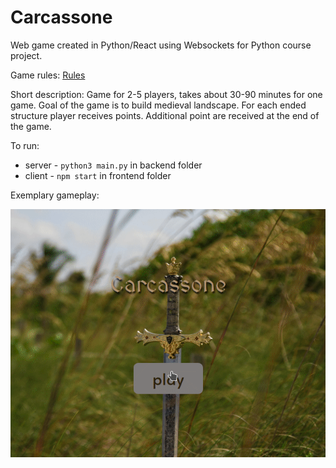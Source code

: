 # Carcassone

Web game created in Python/React using Websockets for Python course project.

Game rules: [Rules](https://en.wikipedia.org/wiki/Carcassonne_%28board_game%29)

Short description:
Game for 2-5 players, takes about 30-90 minutes for one game. Goal of the game is to build medieval landscape. For each ended structure player receives points. Additional point are received at the end of the game. 

To run:

 - server - `python3 main.py` in backend folder
 - client - `npm start` in frontend folder

Exemplary gameplay:

![gameplay gif](https://github.com/dzazef/carcassone/blob/master/assets/gameplay.gif)
